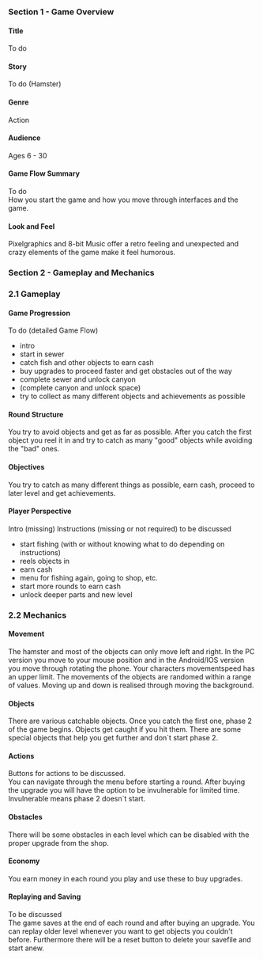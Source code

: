 ### Section 1 - Game Overview ###

#### Title ####
To do

#### Story ####
To do (Hamster)

#### Genre ####
Action

#### Audience ####
Ages 6 - 30

#### Game Flow Summary ####
To do  
How you start the game and how you move through interfaces and the game.

#### Look and Feel ####
Pixelgraphics and 8-bit Music offer a retro feeling and unexpected and crazy elements of the game make it feel humorous.

### Section 2 - Gameplay and Mechanics ###

### 2.1 Gameplay ###

#### Game Progression ####
To do (detailed Game Flow)

- intro
- start in sewer
- catch fish and other objects to earn cash
- buy upgrades to proceed faster and get obstacles out of the way
- complete sewer and unlock canyon
- (complete canyon and unlock space)
- try to collect as many different objects and achievements as possible

#### Round Structure ####
You try to avoid objects and get as far as possible. After you catch the first object you reel it in and try to catch as many "good" objects while avoiding the "bad" ones.

#### Objectives ####
You try to catch as many different things as possible, earn cash, proceed to later level and get achievements.

#### Player Perspective ####
Intro (missing)
Instructions (missing or not required) to be discussed

- start fishing (with or without knowing what to do depending on instructions)
- reels objects in
- earn cash
- menu for fishing again, going to shop, etc.
- start more rounds to earn cash
- unlock deeper parts and new level

### 2.2 Mechanics ###

#### Movement ####
The hamster and most of the objects can only move left and right.
In the PC version you move to your mouse position and in the Android/IOS version you move through rotating the phone.
Your characters movementspeed has an upper limit.
The movements of the objects are randomed within a range of values.
Moving up and down is realised through moving the background.

#### Objects ####
There are various catchable objects. Once you catch the first one, phase 2 of the game begins. Objects get caught if you hit them. There are some special objects that help you get further and don`t start phase 2.

#### Actions ####
Buttons for actions to be discussed.  
You can navigate through the menu before starting a round. After buying the upgrade you will have the option to be invulnerable for limited time. Invulnerable means phase 2 doesn`t start.

#### Obstacles ####
There will be some obstacles in each level which can be disabled with the proper upgrade from the shop.

#### Economy ####
You earn money in each round you play and use these to buy upgrades.

#### Replaying and Saving ####
To be discussed  
The game saves at the end of each round and after buying an upgrade. You can replay older level whenever you want to get objects you couldn't before. Furthermore there will be a reset button to delete your savefile and start anew.